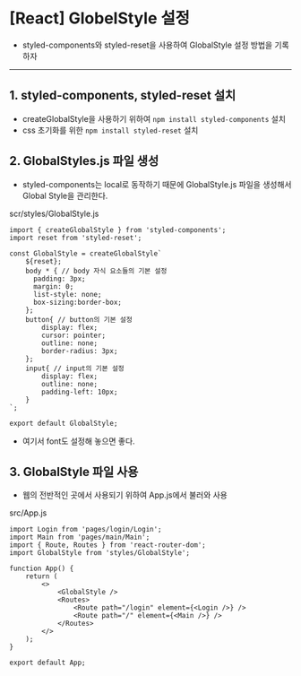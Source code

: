 # [React] GlobelStyle 설정

- styled-components와 styled-reset을 사용하여 GlobalStyle 설정 방법을 기록하자

---

## 1. styled-components, styled-reset 설치

- createGlobalStyle을 사용하기 위하여 `npm install styled-components` 설치
- css 초기화를 위한 `npm install styled-reset` 설치

## 2. GlobalStyles.js 파일 생성

- styled-components는 local로 동작하기 때문에 GlobalStyle.js 파일을 생성해서 Global Style을 관리한다.

scr/styles/GlobalStyle.js

```
import { createGlobalStyle } from 'styled-components';
import reset from 'styled-reset';

const GlobalStyle = createGlobalStyle`
    ${reset};
    body * { // body 자식 요소들의 기본 설정
      padding: 3px;
      margin: 0;
      list-style: none;
      box-sizing:border-box;
    };
    button{ // button의 기본 설정
        display: flex;
        cursor: pointer;
        outline: none;
        border-radius: 3px;
    };
    input{ // input의 기본 설정
        display: flex;
        outline: none;
        padding-left: 10px;
    }
`;

export default GlobalStyle;
```

- 여기서 font도 설정해 놓으면 좋다.

## 3. GlobalStyle 파일 사용

- 웹의 전반적인 곳에서 사용되기 위하여 App.js에서 불러와 사용

src/App.js

```
import Login from 'pages/login/Login';
import Main from 'pages/main/Main';
import { Route, Routes } from 'react-router-dom';
import GlobalStyle from 'styles/GlobalStyle';

function App() {
	return (
		<>
			<GlobalStyle />
			<Routes>
				<Route path="/login" element={<Login />} />
				<Route path="/" element={<Main />} />
			</Routes>
		</>
	);
}

export default App;
```
